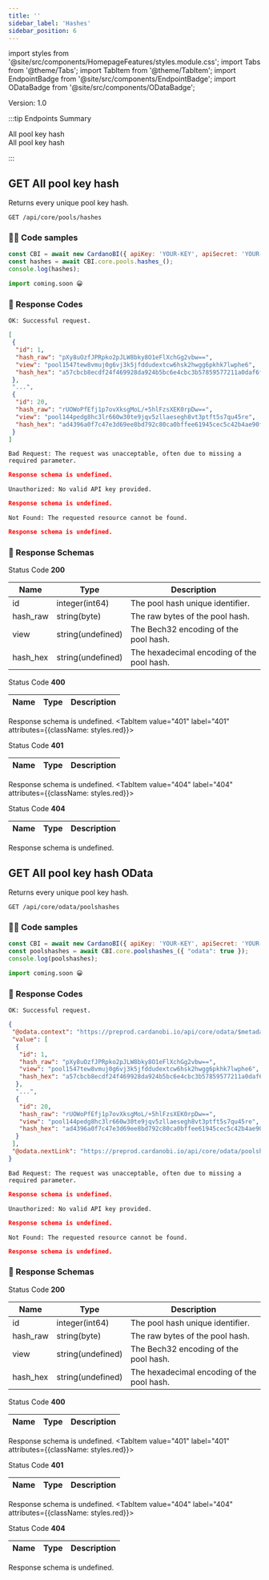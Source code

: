 ```yaml
--- 
title: '' 
sidebar_label: 'Hashes' 
sidebar_position: 6 
--- 
```

import styles from '@site/src/components/HomepageFeatures/styles.module.css'; 
import Tabs from '@theme/Tabs'; 
import TabItem from '@theme/TabItem'; 
import EndpointBadge from '@site/src/components/EndpointBadge'; 
import ODataBadge from '@site/src/components/ODataBadge'; 

<span class="theme-doc-version-badge badge badge--primary">Version: 1.0</span> 

:::tip Endpoints Summary 

<EndpointBadge type="GET"/> All pool key hash<br/>
<EndpointBadge type="GET"/> All pool key hash <ODataBadge/><br/>

:::
## <span class="theme-doc-version-badge badge badge--success">GET</span> All pool key hash

Returns every unique pool key hash.

`GET /api/core/pools/hashes`

### 👨‍💻 Code samples 

<Tabs> 
<TabItem value="js" label="Node.js"> 

```js 
const CBI = await new CardanoBI({ apiKey: 'YOUR-KEY', apiSecret: 'YOUR-SECRET' }); 
const hashes = await CBI.core.pools.hashes_();
console.log(hashes); 
``` 

</TabItem> 
<TabItem value="py" label="Python"> 

```py 
import coming.soon 😀 
``` 

</TabItem> 
</Tabs> 

### 💌 Response Codes 

<Tabs groupId="response-type"> 
<TabItem value="200" label="200" attributes={{className: styles.green}}> 

`OK: Successful request.`

```json
[
 {
  "id": 1,
  "hash_raw": "pXy8uOzfJPRpko2pJLW8bky8O1eFlXchGg2vbw==",
  "view": "pool1547tew8vmuj0g6vj3k5jfddudextcw6hsk2hwgg6pkhk7lwphe6",
  "hash_hex": "a57cbcb8ecdf24f469928da924b5bc6e4cbc3b57859577211a0daf6f"
 },
 "...",
 {
  "id": 20,
  "hash_raw": "rUOWoPfEfj1p7ovXksgMoL/+5hlFzsXEK0rpDw==",
  "view": "pool144pedg8hc3lr660w30te9jqv5zllaesegh8vt3ptft5s7qu45re",
  "hash_hex": "ad4396a0f7c47e3d69ee8bd792c80ca0bffee61945cec5c42b4ae90f"
 }
]
``` 
</TabItem> 
<TabItem value="400" label="400" attributes={{className: styles.red}}> 

`Bad Request: The request was unacceptable, often due to missing a required parameter.`

```json
Response schema is undefined.
``` 
</TabItem> 
<TabItem value="401" label="401" attributes={{className: styles.red}}> 

`Unauthorized: No valid API key provided.`

```json
Response schema is undefined.
``` 
</TabItem> 
<TabItem value="404" label="404" attributes={{className: styles.red}}> 

`Not Found: The requested resource cannot be found.`

```json
Response schema is undefined.
``` 
</TabItem> 
</Tabs>

### 💌 Response Schemas 

<Tabs groupId="response-type"> 
<TabItem value="200" label="200" attributes={{className: styles.green}}>

Status Code **200**

|Name|Type|Description| 
|---|---|---|
| id|integer(int64)|The pool hash unique identifier.|
| hash_raw|string(byte)|The raw bytes of the pool hash.|
| view|string(undefined)|The Bech32 encoding of the pool hash.|
| hash_hex|string(undefined)|The hexadecimal encoding of the pool hash.|
</TabItem> 
<TabItem value="400" label="400" attributes={{className: styles.red}}>

Status Code **400**

|Name|Type|Description| 
|---|---|---|
Response schema is undefined.
</TabItem> 
<TabItem value="401" label="401" attributes={{className: styles.red}}>

Status Code **401**

|Name|Type|Description| 
|---|---|---|
Response schema is undefined.
</TabItem> 
<TabItem value="404" label="404" attributes={{className: styles.red}}>

Status Code **404**

|Name|Type|Description| 
|---|---|---|
Response schema is undefined.
</TabItem> 
</Tabs>

## <span class="theme-doc-version-badge badge badge--success">GET</span> All pool key hash <span class="theme-doc-version-badge badge badge-odata"> OData</span>

Returns every unique pool key hash.

`GET /api/core/odata/poolshashes`

### 👨‍💻 Code samples 

<Tabs> 
<TabItem value="js" label="Node.js"> 

```js 
const CBI = await new CardanoBI({ apiKey: 'YOUR-KEY', apiSecret: 'YOUR-SECRET' }); 
const poolshashes = await CBI.core.poolshashes_({ "odata": true });
console.log(poolshashes); 
``` 

</TabItem> 
<TabItem value="py" label="Python"> 

```py 
import coming.soon 😀 
``` 

</TabItem> 
</Tabs> 

### 💌 Response Codes 

<Tabs groupId="response-type"> 
<TabItem value="200" label="200" attributes={{className: styles.green}}> 

`OK: Successful request.`

```json
{
 "@odata.context": "https://preprod.cardanobi.io/api/core/odata/$metadata#PoolsHashes",
 "value": [
  {
   "id": 1,
   "hash_raw": "pXy8uOzfJPRpko2pJLW8bky8O1eFlXchGg2vbw==",
   "view": "pool1547tew8vmuj0g6vj3k5jfddudextcw6hsk2hwgg6pkhk7lwphe6",
   "hash_hex": "a57cbcb8ecdf24f469928da924b5bc6e4cbc3b57859577211a0daf6f"
  },
  "...",
  {
   "id": 20,
   "hash_raw": "rUOWoPfEfj1p7ovXksgMoL/+5hlFzsXEK0rpDw==",
   "view": "pool144pedg8hc3lr660w30te9jqv5zllaesegh8vt3ptft5s7qu45re",
   "hash_hex": "ad4396a0f7c47e3d69ee8bd792c80ca0bffee61945cec5c42b4ae90f"
  }
 ],
 "@odata.nextLink": "https://preprod.cardanobi.io/api/core/odata/poolshashes?$skip=20"
}
``` 
</TabItem> 
<TabItem value="400" label="400" attributes={{className: styles.red}}> 

`Bad Request: The request was unacceptable, often due to missing a required parameter.`

```json
Response schema is undefined.
``` 
</TabItem> 
<TabItem value="401" label="401" attributes={{className: styles.red}}> 

`Unauthorized: No valid API key provided.`

```json
Response schema is undefined.
``` 
</TabItem> 
<TabItem value="404" label="404" attributes={{className: styles.red}}> 

`Not Found: The requested resource cannot be found.`

```json
Response schema is undefined.
``` 
</TabItem> 
</Tabs>

### 💌 Response Schemas 

<Tabs groupId="response-type"> 
<TabItem value="200" label="200" attributes={{className: styles.green}}>

Status Code **200**

|Name|Type|Description| 
|---|---|---|
| id|integer(int64)|The pool hash unique identifier.|
| hash_raw|string(byte)|The raw bytes of the pool hash.|
| view|string(undefined)|The Bech32 encoding of the pool hash.|
| hash_hex|string(undefined)|The hexadecimal encoding of the pool hash.|
</TabItem> 
<TabItem value="400" label="400" attributes={{className: styles.red}}>

Status Code **400**

|Name|Type|Description| 
|---|---|---|
Response schema is undefined.
</TabItem> 
<TabItem value="401" label="401" attributes={{className: styles.red}}>

Status Code **401**

|Name|Type|Description| 
|---|---|---|
Response schema is undefined.
</TabItem> 
<TabItem value="404" label="404" attributes={{className: styles.red}}>

Status Code **404**

|Name|Type|Description| 
|---|---|---|
Response schema is undefined.
</TabItem> 
</Tabs>
